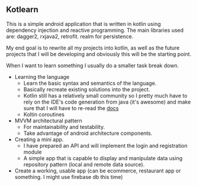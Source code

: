 ## Kotlearn ##

This is a simple android application that is written in kotlin using dependency injection and reactive programming. 
The main libraries used are: dagger2, rxjava2, retrofit. realm for persistence.

My end goal is to rewrite all my projects into kotlin, as well as the future projects that I will be developing and obviously this will be the starting point.
 

When I want to learn something I usually do a smaller task break down.
* Learning the language
  * Learn the basic syntax and semantics of the language.
  * Basically recreate existing solutions into the project.
  * Kotlin still has a relatively small community so I pretty much have to rely on the IDE's code generation from java (it's awesome)
  and make sure that I will have to re-read the [docs](https://kotlinlang.org/docs/reference/) 
  * Koltin coroutines
* MVVM architectural pattern
  * For maintainability and testability.
  * Take advantage of android architecture components.
* Creating a mini app.
  * I have prepared an API and will implement the login and registration module
  * A simple app that is capable to display and manipulate data using repository pattern (local and remote data source).
* Create a working, usable app (can be ecommerce, restaurant app or something. I might use firebase db this time)
